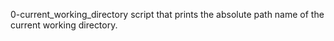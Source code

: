 0-current_working_directory  script that prints the absolute path name of the current working directory.
